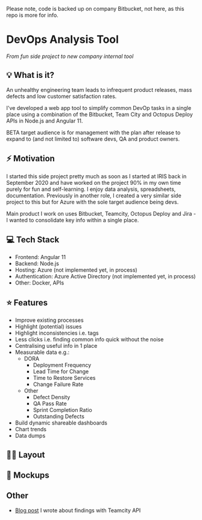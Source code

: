 Please note, code is backed up on company Bitbucket, not here, as this repo is more for info.

# DevOps Analysis Tool

*From fun side project to new company internal tool*

## 💡 What is it?
An unhealthy engineering team leads to infrequent product releases, mass defects and low customer satisfaction rates.
 
I've developed a web app tool to simplify common DevOp tasks in a single place using a combination of the Bitbucket, Team City and Octopus Deploy APIs in Node.js and Angular 11.

BETA target audience is for management with the plan after release to expand to (and not limited to) software devs, QA and product owners.

## ⚡ Motivation
I started this side project pretty much as soon as I started at IRIS back in September 2020 and have worked on the project 90% in my own time purely for fun and self-learning. I enjoy data analysis, spreadsheets, documentation. Previously in another role, I created a very similar side project to this but for Azure with the sole target audience being devs.

Main product I work on uses Bitbucket, Teamcity, Octopus Deploy and Jira - I wanted to consolidate key info within a single place.

## 💻 Tech Stack
* Frontend: Angular 11
* Backend: Node.js
* Hosting: Azure (not implemented yet, in process)
* Authentication: Azure Active Directory (not implemented yet, in process)
* Other: Docker, APIs

## ⭐ Features
* Improve existing processes
* Highlight (potential) issues    
* Highlight inconsistencies i.e. tags    
* Less clicks i.e. finding common info quick without the noise    
* Centralising useful info in 1 place    
* Measurable data e.g.:
    * DORA
	    * Deployment Frequency
	    * Lead Time for Change
	    * Time to Restore Services
	    * Change Failure Rate
    * Other
	    * Defect Density
	    * QA Pass Rate
	    * Sprint Completion Ratio
	    * Outstanding Defects
* Build dynamic shareable dashboards
* Chart trends
* Data dumps

## 👷‍♀️ Layout

## 🎨  Mockups

## Other
* [Blog post](https://dev.to/lornasw93/exploring-team-city-api-with-examples-55dm) I wrote about findings with Teamcity API 

